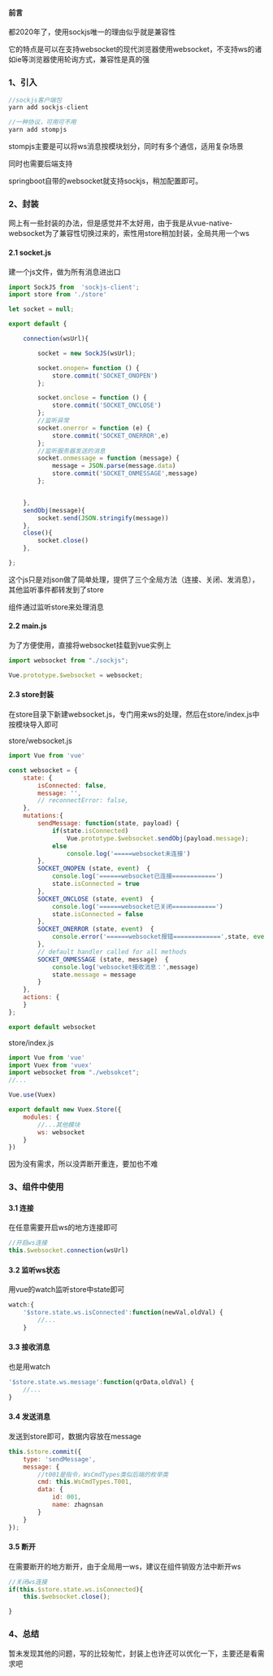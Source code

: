 #### 前言

都2020年了，使用sockjs唯一的理由似乎就是兼容性

它的特点是可以在支持websocket的现代浏览器使用websocket，不支持ws的诸如ie等浏览器使用轮询方式，兼容性是真的强

### 1、引入

```js
//sockjs客户端包
yarn add sockjs-client

//一种协议，可用可不用
yarn add stompjs
```
stompjs主要是可以将ws消息按模块划分，同时有多个通信，适用复杂场景

同时也需要后端支持

springboot自带的websocket就支持sockjs，稍加配置即可。

### 2、封装

网上有一些封装的办法，但是感觉并不太好用，由于我是从vue-native-websocket为了兼容性切换过来的，索性用store稍加封装，全局共用一个ws

#### 2.1 socket.js
建一个js文件，做为所有消息进出口


```js
import SockJS from  'sockjs-client';
import store from './store'

let socket = null;

export default {

	connection(wsUrl){

		socket = new SockJS(wsUrl);

		socket.onopen= function () {
			store.commit('SOCKET_ONOPEN')
		};

		socket.onclose = function () {
			store.commit('SOCKET_ONCLOSE')
		};
		//监听异常
		socket.onerror = function (e) {
			store.commit('SOCKET_ONERROR',e)
		};
		//监听服务器发送的消息
		socket.onmessage = function (message) {
			message = JSON.parse(message.data)
			store.commit('SOCKET_ONMESSAGE',message)
		};


	},
	sendObj(message){
		socket.send(JSON.stringify(message))
	},
	close(){
		socket.close()
	},

};
```
这个js只是对json做了简单处理，提供了三个全局方法（连接、关闭、发消息），其他监听事件都转发到了store

组件通过监听store来处理消息

#### 2.2 main.js

为了方便使用，直接将websocket挂载到vue实例上


```js
import websocket from "./sockjs";

Vue.prototype.$websocket = websocket;
```

#### 2.3 store封装

在store目录下新建websocket.js，专门用来ws的处理，然后在store/index.js中按模块导入即可

store/websocket.js

```js
import Vue from 'vue'

const websocket = {
	state: {
		isConnected: false,
		message: '',
		// reconnectError: false,
	},
	mutations:{
		sendMessage: function(state, payload) {
			if(state.isConnected)
				Vue.prototype.$websocket.sendObj(payload.message);
			else
				console.log('=====websocket未连接')
		},
		SOCKET_ONOPEN (state, event)  {
			console.log('======websocket已连接============')
			state.isConnected = true
		},
		SOCKET_ONCLOSE (state, event)  {
			console.log('======websocket已关闭============')
			state.isConnected = false
		},
		SOCKET_ONERROR (state, event)  {
			console.error('======websocket报错=============',state, event)
		},
		// default handler called for all methods
		SOCKET_ONMESSAGE (state, message)  {
			console.log('websocket接收消息：',message)
			state.message = message
		}
	},
	actions: {
	}
};

export default websocket
```

store/index.js


```js
import Vue from 'vue'
import Vuex from 'vuex'
import websocket from "./websokcet";
//...

Vue.use(Vuex)

export default new Vuex.Store({
	modules: {
		//...其他模块
		ws: websocket
	}
})
```

因为没有需求，所以没弄断开重连，要加也不难

### 3、组件中使用

#### 3.1 连接

在任意需要开启ws的地方连接即可

```js
//开启ws连接
this.$websocket.connection(wsUrl)
```
#### 3.2 监听ws状态

用vue的watch监听store中state即可
```js
watch:{
	'$store.state.ws.isConnected':function(newVal,oldVal) {
	    //...
	}
```

#### 3.3 接收消息

也是用watch

```js
'$store.state.ws.message':function(qrData,oldVal) {
    //...
}
```

#### 3.4 发送消息

发送到store即可，数据内容放在message


```js
this.$store.commit({
	type: 'sendMessage',
	message: {
	    //t001是指令，WsCmdTypes类似后端的枚举类
		cmd: this.WsCmdTypes.T001,
		data: {
			id: 001,
			name: zhagnsan
		}
	}
});
```

#### 3.5 断开

在需要断开的地方断开，由于全局用一ws，建议在组件销毁方法中断开ws

```js
//关闭ws连接
if(this.$store.state.ws.isConnected){
	this.$websocket.close();

}
```
### 4、总结

暂未发现其他的问题，写的比较匆忙，封装上也许还可以优化一下，主要还是看需求吧


